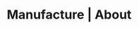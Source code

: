 ---
title: "Manufacture | About"
description: "Manufacture was born from the conviction that it is also possible to reconcile craftsmanship and industrialization in the IT world & promote active pedagogy within teams to bring out organizations with capacity to develop and deliver quality products on a sustainable basis in a virtuous circle of continuous improvement."
image: "images/about.png"
draft: false

############################# Definition ############################
definition:
  enable: true

  content: "**manufacture n.** in French, represents the place of manufacturing quality products where the know-how of the workforce is essential"


############################# Inspiration ############################
inspiration:
  enable: true
  title: "_An inspiring model"

  description: "The manufactory represents the place where a product is built in its entirety by different dedicated trades, who seek above all the **product quality** as well as its **durability over time**."
  details:
    - item: "Quality, know-how, workmanship and durability are the basis of the efficiency of a manufactory and of its reputation."
    - item: "It knows how to produce in large quantities, without ever deteriorating the quality."

  comparison:
    label: "It is located halfway between the craft workshop and the factory."
    others:
      - image: "images/about/comparison-workshop.png"
        description: "The craftsman has know-how and expertise, his workforce is essential. It designs and develops quality and durable products but in small quantities due to its small size."
      - image: "images/about/comparison-factory.png"
        description: "The factory's objective is to manufacture large-scale products that promote productivity often to the detriment of quality and where humans play the role of operator on automated lines."


############################# Operation ############################
operation:
  enable: true

  insights:
    - title: "**People at the center of the production process**"
      description:
        - item: "Joining a manufactory means joining an organization dedicated to the manufacture of products by humans where **its place remains central**."
          details:
            - item: "Unlike the factory, machines are at the service of man"
            - item: "Just like craftsmanship, the product must be functional and durable, of guaranteed quality"
    - title: "**Transmission at the heart of learning**"
      description:
        - item: "To achieve overall control of the production chain, each professional body will improve itself by learning from its peers, according to the principle of **active pedagogy**."
        - item: "It is thanks to a **strong and continuous collaboration** that the transmission of knowledge is ensured:"
          details:
            - item: "Learning is achieve **\"by doing\"**"
            - item: "The framework is **structured**"
            - item: "Production remains **fluid and efficient**"


############################# Testimonial ############################
testimonial:
  enable: true

  content: "Manufacture was born from the conviction that it is also possible to reconcile **craftsmanship and industrialization** in the IT world & promote **active pedagogy** within teams to bring out **organizations with capacity to develop and deliver quality products on a sustainable basis** in a virtuous circle of continuous improvement."


############################# Purpose ############################
purpose:
  enable: true
  title: "_Who are we ?"

  description:
    - item: "We are a **team of experienced technical coaches** with strong experience in the IT world."
    - item: "We support businesses **in their transformation** in order to make them **efficient organizations**."

############################# Mission ############################
mission:
  enable: true

  title: "**Our mission**"
  description:
    - item: "**Support** your teams **in immersion** to build skills in their culture and development practices to **give them back control over the products they develop and passion for their profession**."
    - item: "In this **bottom-up approach**, we are therefore looking for **systemic impacts**."

  ambition:
    title: "**Our ambitions**"
    steps:
      - description: "**Ensure the transmission** of our culture and know-how in order to meet the challenges of business efficiency"
      - description: "**Enhance IT professions** because software development is above all a complex engineering subject"
      - description: "**Shape learning organizations** based on communities of practice"

############################# Values ############################
values:
  enable: true
  title: "_Our values"

  description:
    - item: "Because they constitute the **pillars of our vision**, our values structure the framework and the direction of Manufacture."
    - item: "They are **our engine** to improve ourselves, and we are proud to embody them on a daily basis."
    - item: "It is important to us to share with you here what drives us and why we believe in them."

  details:
    - label: "**Leadership**"
      description: "Use our technical expertise to **transmit our knowledge**. Achieving to create useful value."
    - label: "**Open-mindedness**"
      description: "Rely on the **diversity** of each person to go further in culture and practices."
    - label: "**Intelligence**"
      description: "Aim for **technical excellence** while constantly renewing itself because software development is a complex engineering subject."
    - label: "**Courage**"
      description: "Mobilize our **resources** to restore team confidence: help them progress so that they can deliver more value."
    - label: "**Pragmatism**"
      description: "Aspire **efficiency** without reinventing the wheel. Keep it simple and concrete in the service of learning."
    - label: "**Confidence**"
      description: "Be convinced that the code will always retain a **preponderant place** in the creation of value for companies and that it is essential to have full control over it."

  button:
    enable: true
    label: "Let's discuss it"
    link: "contact"
---